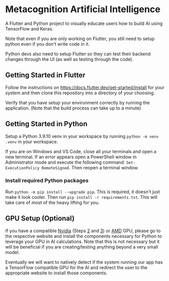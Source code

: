 # Metacognition Artificial Intelligence

A Flutter and Python project to visually educate users how to build AI using TensorFlow and Keras. 

Note that even if you are only working on Flutter, you still need to setup python even if you don't write code in it.

Python devs also need to setup Flutter so they can test their backend changes through the UI (as well as testing through the code).

## Getting Started in Flutter

Follow the instructions on <https://docs.flutter.dev/get-started/install> for your system and then clone this repository into a directory of your choosing.

Verify that you have setup your environment correctly by running the application. (Note that the build process can take up to a minute)

## Getting Started in Python

Setup a Python 3.9.10 venv in your workspace by running `python -m venv .venv` in your workspace.

If you are on Windows and VS Code, close all your terminals and open a new terminal. If an error appears open a PowerShell window in Administrator mode and execute the following command: `Set-ExecutionPolicy RemoteSigned`. Then reopen a terminal window.

### Install required Python packages

Run `python -m pip install --upgrade pip`. This is required, it doesn't just make it look cooler.
Then run `pip install -r requirements.txt`.
This will take care of most of the heavy lifting for you.

## GPU Setup (Optional)

If you have a compatible [Nvidia](https://developer.nvidia.com/cuda-gpus) (Steps [2](https://developer.nvidia.com/cuda-toolkit-archive) and [3](https://developer.nvidia.com/rdp/cudnn-archive)) or [AMD](https://medium.com/analytics-vidhya/install-tensorflow-2-for-amd-gpus-87e8d7aeb812) GPU, please go to the respective website and install the components necessary for Python to leverage your GPU in AI calculations. Note that this is not necessary but it will be beneficial if you are creating/testing anything beyond a very small model.

Eventually we will want to natively detect if the system running our app has a TensorFlow compatible GPU for the AI and redirect the user to the appropriate website to install those components.
